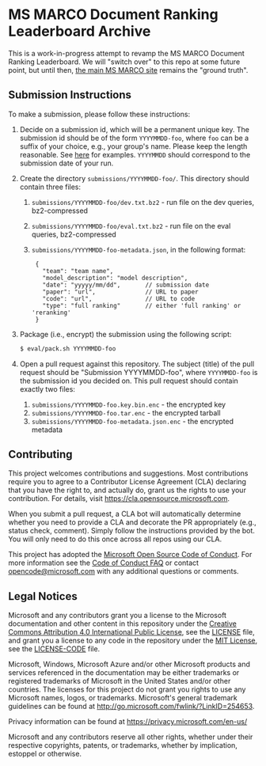 # MS MARCO Document Ranking Leaderboard Archive

This is a work-in-progress attempt to revamp the MS MARCO Document Ranking Leaderboard.
We will "switch over" to this repo at some future point, but until then, [the main MS MARCO site](https://microsoft.github.io/msmarco/) remains the "ground truth".

## Submission Instructions

To make a submission, please follow these instructions:

1. Decide on a submission id, which will be a permanent unique key. The submission id should be of the form `YYYYMMDD-foo`, where `foo` can be a suffix of your choice, e.g., your group's name.
Please keep the length reasonable.
See [here](https://github.com/microsoft/MSMARCO-Document-Ranking-Archive/tree/main/submissions) for examples.
`YYYYMMDD` should correspond to the submission date of your run.

2. Create the directory `submissions/YYYYMMDD-foo/`. This directory should contain three files:
   1. `submissions/YYYYMMDD-foo/dev.txt.bz2` - run file on the dev queries, bz2-compressed
   2. `submissions/YYYYMMDD-foo/eval.txt.bz2` - run file on the eval queries, bz2-compressed
   3. `submissions/YYYYMMDD-foo-metadata.json`, in the following format:

       ```
        {
          "team": "team name",
          "model_description": "model description",
          "date": "yyyyy/mm/dd",       // submission date
          "paper": "url",              // URL to paper
          "code": "url",               // URL to code
          "type": "full ranking"       // either 'full ranking' or 'reranking'
        }
       ```

3. Package (i.e., encrypt) the submission using the following script:
   ```bash
   $ eval/pack.sh YYYYMMDD-foo
   ```

4. Open a pull request against this repository.
The subject (title) of the pull request should be "Submission YYYYMMDD-foo", where `YYYYMMDD-foo` is the submission id you decided on.
This pull request should contain exactly two files:
   1. `submissions/YYYYMMDD-foo.key.bin.enc` - the encrypted key
   2. `submissions/YYYYMMDD-foo.tar.enc` - the encrypted tarball
   3. `submissions/YYYYMMDD-foo-metadata.json.enc` - the encrypted metadata

## Contributing

This project welcomes contributions and suggestions.  Most contributions require you to agree to a
Contributor License Agreement (CLA) declaring that you have the right to, and actually do, grant us
the rights to use your contribution. For details, visit https://cla.opensource.microsoft.com.

When you submit a pull request, a CLA bot will automatically determine whether you need to provide
a CLA and decorate the PR appropriately (e.g., status check, comment). Simply follow the instructions
provided by the bot. You will only need to do this once across all repos using our CLA.

This project has adopted the [Microsoft Open Source Code of Conduct](https://opensource.microsoft.com/codeofconduct/).
For more information see the [Code of Conduct FAQ](https://opensource.microsoft.com/codeofconduct/faq/) or
contact [opencode@microsoft.com](mailto:opencode@microsoft.com) with any additional questions or comments.

## Legal Notices

Microsoft and any contributors grant you a license to the Microsoft documentation and other content
in this repository under the [Creative Commons Attribution 4.0 International Public License](https://creativecommons.org/licenses/by/4.0/legalcode),
see the [LICENSE](LICENSE) file, and grant you a license to any code in the repository under the [MIT License](https://opensource.org/licenses/MIT), see the
[LICENSE-CODE](LICENSE-CODE) file.

Microsoft, Windows, Microsoft Azure and/or other Microsoft products and services referenced in the documentation
may be either trademarks or registered trademarks of Microsoft in the United States and/or other countries.
The licenses for this project do not grant you rights to use any Microsoft names, logos, or trademarks.
Microsoft's general trademark guidelines can be found at http://go.microsoft.com/fwlink/?LinkID=254653.

Privacy information can be found at https://privacy.microsoft.com/en-us/

Microsoft and any contributors reserve all other rights, whether under their respective copyrights, patents,
or trademarks, whether by implication, estoppel or otherwise.
